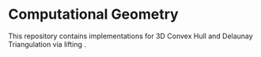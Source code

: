 # Computational Geometry
This repository contains implementations for 3D Convex Hull and Delaunay Triangulation via lifting .
